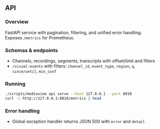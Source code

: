 ## API

### Overview
FastAPI service with pagination, filtering, and unified error handling. Exposes `/metrics` for Prometheus.

### Schemas & endpoints
- Channels, recordings, segments, transcripts with offset/limit and filters
- `/visual-events` with filters: `channel_id`, `event_type`, `region`, `q`, `since/until`, `min_conf`

### Running
```bash
./scripts/mediaview api serve --host 127.0.0.1 --port 8010
curl -s http://127.0.0.1:8010/metrics | head
```

### Error handling
- Global exception handler returns JSON 500 with `error` and `detail`


